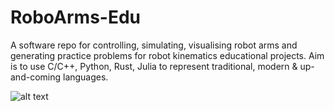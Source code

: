 # RoboArms-Edu
A software repo for controlling, simulating, visualising robot arms and generating practice problems for robot kinematics educational projects. Aim is to use C/C++, Python, Rust, Julia to represent traditional, modern &amp; up-and-coming languages.

![alt text](https://github.com/HWU-Robo/RoboArms-Edu/blob/main/planning/RoboArm_Vizion.png?raw=true)